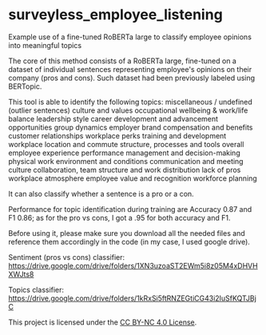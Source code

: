 # surveyless_employee_listening

Example use of a fine-tuned RoBERTa large to classify employee opinions into meaningful topics

The core of this method consists of a RoBERTa large, fine-tuned on a dataset of individual sentences representing employee's opinions on their company (pros and cons). Such dataset had been previously labeled using BERTopic.

This tool is able to identify the following topics: 
	miscellaneous / undefined (outlier sentences)
	culture and values
	occupational wellbeing & work/life balance
	leadership style
	career development and advancement opportunities
	group dynamics
	employer brand
	compensation and benefits
	customer relationships
	workplace perks
	training and development
	workplace location and commute
	structure, processes and tools
	overall employee experience
	performance management and decision-making
	physical work environment and conditions
	communication and meeting culture
	collaboration, team structure and work distribution
	lack of pros
	workplace atmosphere
	employee value and recognition
	workforce planning

 It can also classify whether a sentence is a pro or a con.

 Performance for topic identification during training are Accuracy 0.87 and	F1 0.86; as for the pro vs cons, I got a .95 for both accuracy and F1.

 Before using it, please make sure you download all the needed files and reference them accordingly in the code (in my case, I used google drive).

 Sentiment (pros vs cons) classifier: https://drive.google.com/drive/folders/1XN3uzoaST2EWm5i8z05M4xDHVHXWJts8
 
 Topics classifier: https://drive.google.com/drive/folders/1kRxSi5ftRNZEGtiCG43i2IuSfKQTJBjC

 This project is licensed under the [CC BY-NC 4.0 License](https://creativecommons.org/licenses/by-nc/4.0/).  




